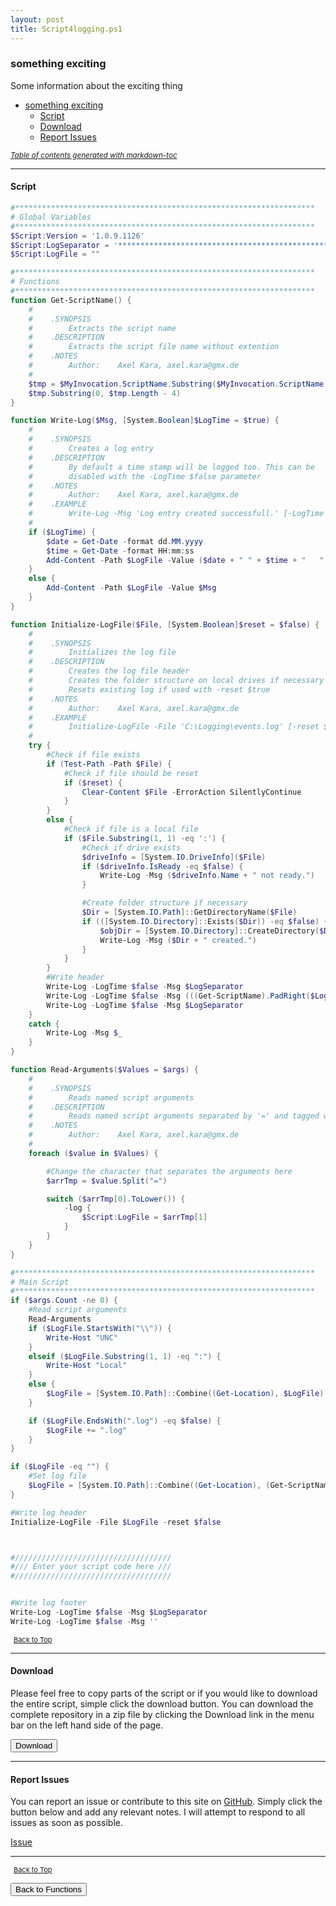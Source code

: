 ```yaml
---
layout: post
title: Script4logging.ps1
---
```


### something exciting

Some information about the exciting thing

- [something exciting](#something-exciting)
  - [Script](#script)
  - [Download](#download)
  - [Report Issues](#report-issues)

<small><i><a href='http://ecotrust-canada.github.io/markdown-toc/'>Table of contents generated with markdown-toc</a></i></small>

---

#### Script

```powershell
#*******************************************************************
# Global Variables
#*******************************************************************
$Script:Version = '1.0.9.1126'
$Script:LogSeparator = '*******************************************************************************'
$Script:LogFile = ""

#*******************************************************************
# Functions
#*******************************************************************
function Get-ScriptName() {
	#
	# 	 .SYNOPSIS
	# 	     Extracts the script name
	# 	 .DESCRIPTION
	# 	     Extracts the script file name without extention
	# 	 .NOTES
	#		 Author:    Axel Kara, axel.kara@gmx.de
	#
	$tmp = $MyInvocation.ScriptName.Substring($MyInvocation.ScriptName.LastIndexOf('\') + 1)
	$tmp.Substring(0, $tmp.Length - 4)
}

function Write-Log($Msg, [System.Boolean]$LogTime = $true) {
	#
	# 	 .SYNOPSIS
	# 	     Creates a log entry
	# 	 .DESCRIPTION
	# 	     By default a time stamp will be logged too. This can be
	#        disabled with the -LogTime $false parameter
	# 	 .NOTES
	#		 Author:    Axel Kara, axel.kara@gmx.de
	# 	 .EXAMPLE
	# 	     Write-Log -Msg 'Log entry created successfull.' [-LogTime $false]
	#
	if ($LogTime) {
		$date = Get-Date -format dd.MM.yyyy
		$time = Get-Date -format HH:mm:ss
		Add-Content -Path $LogFile -Value ($date + " " + $time + "   " + $Msg)
	}
	else {
		Add-Content -Path $LogFile -Value $Msg
	}
}

function Initialize-LogFile($File, [System.Boolean]$reset = $false) {
	#
	# 	 .SYNOPSIS
	# 	     Initializes the log file
	# 	 .DESCRIPTION
	#		 Creates the log file header
	# 	     Creates the folder structure on local drives if necessary
	#        Resets existing log if used with -reset $true
	# 	 .NOTES
	#		 Author:    Axel Kara, axel.kara@gmx.de
	# 	 .EXAMPLE
	# 	     Initialize-LogFile -File 'C:\Logging\events.log' [-reset $true]
	#
	try {
		#Check if file exists
		if (Test-Path -Path $File) {
			#Check if file should be reset
			if ($reset) {
				Clear-Content $File -ErrorAction SilentlyContinue
			}
		}
		else {
			#Check if file is a local file
			if ($File.Substring(1, 1) -eq ':') {
				#Check if drive exists
				$driveInfo = [System.IO.DriveInfo]($File)
				if ($driveInfo.IsReady -eq $false) {
					Write-Log -Msg ($driveInfo.Name + " not ready.")
				}

				#Create folder structure if necessary
				$Dir = [System.IO.Path]::GetDirectoryName($File)
				if (([System.IO.Directory]::Exists($Dir)) -eq $false) {
					$objDir = [System.IO.Directory]::CreateDirectory($Dir)
					Write-Log -Msg ($Dir + " created.")
				}
			}
		}
		#Write header
		Write-Log -LogTime $false -Msg $LogSeparator
		Write-Log -LogTime $false -Msg (((Get-ScriptName).PadRight($LogSeparator.Length - ("   Version " + $Version).Length, " ")) + "   Version " + $Version)
		Write-Log -LogTime $false -Msg $LogSeparator
	}
	catch {
		Write-Log -Msg $_
	}
}

function Read-Arguments($Values = $args) {
	#
	# 	 .SYNOPSIS
	# 	     Reads named script arguments
	# 	 .DESCRIPTION
	# 	     Reads named script arguments separated by '=' and tagged with'-' character
	# 	 .NOTES
	#		 Author:    Axel Kara, axel.kara@gmx.de
	#
	foreach ($value in $Values) {

		#Change the character that separates the arguments here
		$arrTmp = $value.Split("=")

		switch ($arrTmp[0].ToLower()) {
			-log {
				$Script:LogFile = $arrTmp[1]
			}
		}
	}
}

#*******************************************************************
# Main Script
#*******************************************************************
if ($args.Count -ne 0) {
	#Read script arguments
	Read-Arguments
	if ($LogFile.StartsWith("\\")) {
		Write-Host "UNC"
	}
	elseif ($LogFile.Substring(1, 1) -eq ":") {
		Write-Host "Local"
	}
	else {
		$LogFile = [System.IO.Path]::Combine((Get-Location), $LogFile)
	}

	if ($LogFile.EndsWith(".log") -eq $false) {
		$LogFile += ".log"
	}
}

if ($LogFile -eq "") {
	#Set log file
	$LogFile = [System.IO.Path]::Combine((Get-Location), (Get-ScriptName) + ".log")
}

#Write log header
Initialize-LogFile -File $LogFile -reset $false



#///////////////////////////////////
#/// Enter your script code here ///
#///////////////////////////////////


#Write log footer
Write-Log -LogTime $false -Msg $LogSeparator
Write-Log -LogTime $false -Msg ''
```

<span style="font-size:11px;"><a href="#"><i class="fas fa-caret-up" aria-hidden="true" style="color: white; margin-right:5px;"></i>Back to Top</a></span>

---

#### Download

Please feel free to copy parts of the script or if you would like to download the entire script, simple click the download button. You can download the complete repository in a zip file by clicking the Download link in the menu bar on the left hand side of the page.

<button class="btn" type="submit" onclick="window.open('/PowerShell/functions/Script4logging.ps1')">
    <i class="fa fa-cloud-download-alt">
    </i>
        Download
</button>

---

#### Report Issues

You can report an issue or contribute to this site on <a href="https://github.com/BanterBoy/scripts-blog/issues">GitHub</a>. Simply click the button below and add any relevant notes. I will attempt to respond to all issues as soon as possible.

<!-- Place this tag where you want the button to render. -->

<a class="github-button" href="https://github.com/BanterBoy/scripts-blog/issues/new?title=Script4logging.ps1&body=There is a problem with this function. Please find details below." data-show-count="true" aria-label="Issue BanterBoy/scripts-blog on GitHub">Issue</a>

---

<span style="font-size:11px;"><a href="#"><i class="fas fa-caret-up" aria-hidden="true" style="color: white; margin-right:5px;"></i>Back to Top</a></span>

<a href="/menu/_pages/functions.html">
    <button class="btn">
        <i class='fas fa-reply'>
        </i>
            Back to Functions
    </button>
</a>

[1]: http://ecotrust-canada.github.io/markdown-toc
[2]: https://github.com/googlearchive/code-prettify
